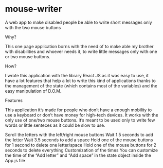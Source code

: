 # mouse-writer
A web app to make disabled people be able to write short messages only with the two mouse buttons

Why?

This one page application borns with the need of to make able my brother with disabilities and whoever needs it, to write little messages only with one or two mouse buttons.


How?

I wrote this application with the library React JS as it was easy to use, it have a lot features that help a lot to write this kind of applications thanks to the management of the state (which contains most of the variables) and the easy manipulation of D.O.M.


Features

This application it’s made for people who don’t have a enough mobility to use a keyboard or don’t have money for high-tech devices. It works with the only use of one/two mouse buttons. It’s meant to be used only to write few words or little senteces as it could be slow to use.

Scroll the letters with the left/right mouse buttons
Wait 1.5 seconds to add the letter
Wait 3.5 seconds to add a space
Hold one of the mouse buttons for 1 second to delete one letter/space
Hold one of the mouse buttons for 2 seconds to delete everything
Customization of the times
You can customize the time of the “Add letter” and “Add space” in the state object inside the App.js file

